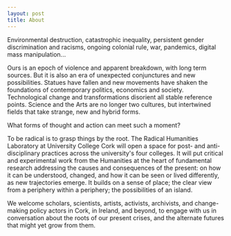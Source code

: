 ```yaml
---
layout: post
title: About
---
```


Environmental destruction, catastrophic inequality, persistent gender discrimination and racisms, ongoing colonial rule, war, pandemics, digital mass manipulation...

Ours is an epoch of violence and apparent breakdown, with long term sources. But it is also an era of unexpected conjunctures and new possibilities. Statues have fallen and new movements have shaken the foundations of contemporary politics, economics and society. Technological change and transformations disorient all stable reference points. Science and the Arts are no longer two cultures, but intertwined fields that take strange, new and hybrid forms.

What forms of thought and action can meet such a moment? 

To be radical is to grasp things by the root. The Radical Humanities Laboratory at University College Cork will open a space for post- and anti- disciplinary practices across the university's four colleges. It will put critical and experimental work from the Humanities at the heart of fundamental research addressing the causes and consequences of the present: on how it can be understood, changed, and how it can be seen or lived differently, as new trajectories emerge. It builds on a sense of place; the clear view from a periphery within a periphery; the possibilities of an island. 

We welcome scholars, scientists, artists, activists, archivists, and change-making policy actors in Cork, in Ireland, and beyond, to engage with us in conversation about the roots of our present crises, and the alternate futures that might yet grow from them.

